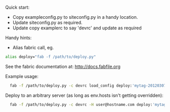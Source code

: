 Quick start:

* Copy exampleconfig.py to siteconfig.py in a handy location.
* Update siteconfig.py as required.
* Update copy examplerc to say 'devrc' and update as required

Handy hints:

* Alias fabric call, eg.

```bash
alias deploy="fab -f /path/to/deploy.py"
```

See the fabric documentation at: http://docs.fabfile.org

Example usage:

```bash
  fab -f /path/to/deploy.py -c devrc load_config deploy:'mytag-20120307-1'
```

  Deploy to an arbitrary server (as long as env.hosts isn't getting overridden):

```bash
  fab -f /path/to/deploy.py -c devrc -H user@hostname.com deploy:'mytag-20120307-1'
```
